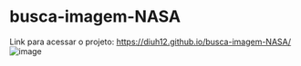 # busca-imagem-NASA

Link para acessar o projeto: https://diuh12.github.io/busca-imagem-NASA/
![image](https://user-images.githubusercontent.com/100290607/163503401-ba9cd8f0-4023-4c4a-b87f-034a6a4e1af7.png)
